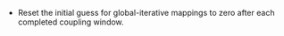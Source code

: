 - Reset the initial guess for global-iterative mappings to zero after each completed coupling window.
